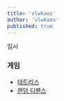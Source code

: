 ```yaml
---
title: 'vlwkaos'
author: 'vlwkaos'
published: true
---
```


임시 

### 게임

- <a class="internal-link" href="/tetris">테트리스</a>
- <a class="internal-link" href="/ard">랜덤 디펜스</a>